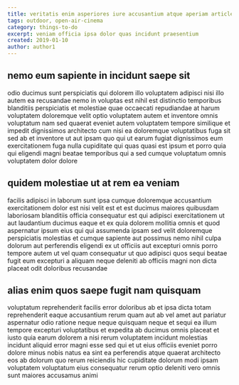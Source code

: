 ```yaml
---
title: veritatis enim asperiores iure accusantium atque aperiam article 5217
tags: outdoor, open-air-cinema
category: things-to-do
excerpt: veniam officia ipsa dolor quas incidunt praesentium
created: 2019-01-10
author: author1
---
```


## nemo eum sapiente in incidunt saepe sit

odio ducimus sunt perspiciatis qui dolorem illo voluptatem adipisci nisi illo autem ea recusandae nemo in voluptas est nihil est distinctio temporibus blanditiis perspiciatis et molestiae quae occaecati repudiandae at harum voluptatem doloremque velit optio voluptatem autem et inventore omnis voluptatum nam sed quaerat eveniet autem voluptatem tempore similique et impedit dignissimos architecto cum nisi ea doloremque voluptatibus fuga sit sed ab et inventore ut aut ipsam quo qui ut earum fugiat dignissimos eum exercitationem fuga nulla cupiditate qui quas quasi est ipsum et porro quia qui eligendi magni beatae temporibus qui a sed cumque voluptatum omnis voluptatem dolor dolore

## quidem molestiae ut at rem ea veniam

facilis adipisci in laborum sunt ipsa cumque doloremque accusantium exercitationem dolor est nisi velit est et est ducimus maiores quibusdam laboriosam blanditiis officia consequatur est qui adipisci exercitationem ut aut laudantium ducimus eaque et ex quia dolorem mollitia omnis et quod aspernatur ipsum eius qui qui assumenda ipsam sed velit doloremque perspiciatis molestias et cumque sapiente aut possimus nemo nihil culpa dolorum aut perferendis eligendi ex ut officiis aut excepturi omnis porro tempore autem ut vel quam consequatur ut quo adipisci quos sequi beatae fugit eum excepturi a aliquam neque deleniti ab officiis magni non dicta placeat odit doloribus recusandae

## alias enim quos saepe fugit nam quisquam

voluptatum reprehenderit facilis error doloribus ab et ipsa dicta totam reprehenderit eaque accusantium rerum quam aut ab vel amet aut pariatur aspernatur odio ratione neque neque quisquam neque et sequi ea illum tempore excepturi voluptatibus et expedita ab ducimus omnis placeat et iusto quia earum dolorem a nisi rerum voluptatem incidunt molestias incidunt aliquid error magni esse sed qui et ut eius officiis eveniet porro dolore minus nobis natus ea sint ea perferendis atque quaerat architecto eos ab dolorum quo rerum reiciendis hic cupiditate dolorum modi ipsam voluptatem voluptatum eius consequatur rerum optio deleniti vero omnis sunt maiores accusamus animi
